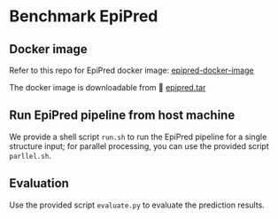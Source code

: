 # Benchmark EpiPred

## Docker image

Refer to this repo for EpiPred docker image: [epipred-docker-image](https://github.com/biochunan/epipred-docker-image)

The docker image is downloadable from :link: [epipred.tar](https://drive.google.com/open?id=1gC4cJ_ICU7Vo9O2EDJHgs0p9LkV5mgkE&usp=drive_fs)

## Run EpiPred pipeline from host machine

We provide a shell script `run.sh` to run the EpiPred pipeline for a single structure input; for parallel processing, you can use the provided script `parllel.sh`.

## Evaluation

Use the provided script `evaluate.py` to evaluate the prediction results.
